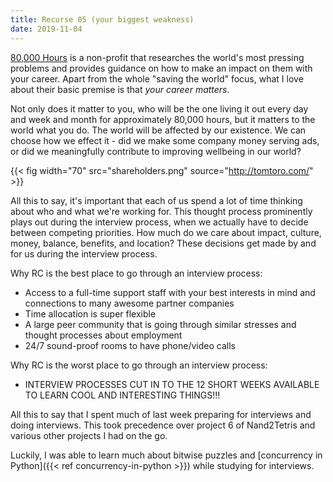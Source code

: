 ```yaml
---
title: Recurse 05 (your biggest weakness)
date: 2019-11-04
---
```


[80,000 Hours](https://80000hours.org/key-ideas/) is a non-profit that researches the world's most pressing problems and provides guidance on how to make an impact on them with your career. Apart from the whole "saving the world" focus, what I love about their basic premise is that *your career matters*.

Not only does it matter to you, who will be the one living it out every day and week and month for approximately 80,000 hours, but it matters to the world what you do. The world will be affected by our existence. We can choose how we effect it - did we make some company money serving ads, or did we meaningfully contribute to improving wellbeing in our world?

{{< fig width="70" src="shareholders.png" source="http://tomtoro.com/" >}}

All this to say, it's important that each of us spend a lot of time thinking about who and what we're working for. This thought process prominently plays out during the interview process, when we actually have to decide between competing priorities. How much do we care about impact, culture, money, balance, benefits, and location? These decisions get made by and for us during the interview process.

Why RC is the best place to go through an interview process:
* Access to a full-time support staff with your best interests in mind and connections to many awesome partner companies
* Time allocation is super flexible
* A large peer community that is going through similar stresses and thought processes about employment
* 24/7 sound-proof rooms to have phone/video calls

Why RC is the worst place to go through an interview process:
* INTERVIEW PROCESSES CUT IN TO THE 12 SHORT WEEKS AVAILABLE TO LEARN COOL AND
INTERESTING THINGS!!!

All this to say that I spent much of last week preparing for interviews and doing interviews. This took precedence over project 6 of Nand2Tetris and various other projects I had on the go.

Luckily, I was able to learn much about bitwise puzzles and [concurrency in Python]({{< ref concurrency-in-python >}}) while studying for interviews.
